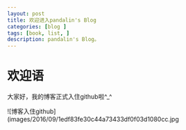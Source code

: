 ```yaml
---
layout: post
title: 欢迎进入pandalin's Blog
categories: [blog ]
tags: [book, list, ]
description: pandalin's Blog。
---
```

# 欢迎语
大家好，我的博客正式入住github啦^_^


![博客入住github](images/2016/09/1edf83fe30c44a73433df0f03d1080cc.jpg
